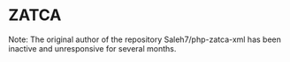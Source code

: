 # ZATCA
Note: The original author of the repository Saleh7/php-zatca-xml has been inactive and unresponsive for several months.

